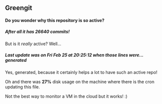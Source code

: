 ## Greengit

#### Do you wonder why this repository is so active?

##### After all it has 26640 commits!

But is it *really* active? Well...

##### Last update was on Fri Feb 25 at 20:25:12 when those lines were... generated

Yes, generated, because it certainly helps a lot to have such an active repo!

Oh and there was **27%** disk usage on the machine
where there is the cron updating this file.

Not the best way to monitor a VM in the cloud but it works! :)
